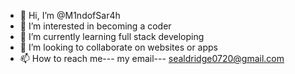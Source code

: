 - 👋 Hi, I’m @M1ndofSar4h
- 👀 I’m interested in becoming a coder
- 🌱 I’m currently learning full stack developing
- 💞️ I’m looking to collaborate on websites or apps
- 📫 How to reach me--- my email--- sealdridge0720@gmail.com

<!---
M1ndofSar4h/M1ndofSar4h is a ✨ special ✨ repository because its `README.md` (this file) appears on your GitHub profile.
You can click the Preview link to take a look at your changes.
--->
